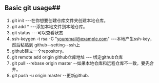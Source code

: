   ## Basic git usage##  

1. git init ---在你想要创建仓库文件夹创建本地仓库。  
2. git add * ---添加本地文件到本地仓库。
3. git status ---可以查看状态  
4. ssh-keygen -t rsa -C "youremail@example.com" ---本地产生ssh-key，然后粘贴到 github--setting--ssh上
5. github建立一个repository。
6. git remote add origin github仓库地址 --- 绑定github仓库
7. git pull --rebase origin master --如果本地仓库和远程仓库不一致，要先合并。
8. git push -u origin master --更新github.

